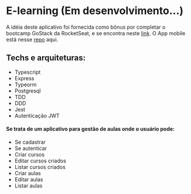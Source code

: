 # E-learning (Em desenvolvimento...)

A idéia deste aplicativo foi fornecida como bônus por completar o bootcamp GoStack da RocketSeat, e se encontra neste [link](https://www.notion.so/Backend-da-aplica-o-3ae6af3745794ee99c4bc3c592d3dcfb).
O App mobile está nesse [repo](https://github.com/lucaspbz/e-learning-mobile) aqui.

## Techs e arquiteturas:
* Typescript
* Express
* Typeorm
* Postgresql
* TDD
* DDD
* Jest
* Autenticação JWT

#### Se trata de um aplicativo para gestão de aulas onde o usuário pode:

* Se cadastrar
* Se autenticar
* Criar cursos
* Editar cursos criados
* Listar cursos criados
* Criar aulas
* Editar aulas
* Listar aulas
